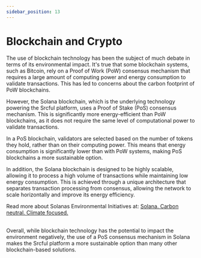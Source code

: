 ```yaml
---
sidebar_position: 13
---
```


# Blockchain and Crypto

The use of blockchain technology has been the subject of much debate in terms of its environmental impact. It's true that some blockchain systems, such as Bitcoin, rely on a Proof of Work (PoW) consensus mechanism that requires a large amount of computing power and energy consumption to validate transactions. This has led to concerns about the carbon footprint of PoW blockchains.

However, the Solana blockchain, which is the underlying technology powering the Srcful platform, uses a Proof of Stake (PoS) consensus mechanism. This is significantly more energy-efficient than PoW blockchains, as it does not require the same level of computational power to validate transactions.

In a PoS blockchain, validators are selected based on the number of tokens they hold, rather than on their computing power. This means that energy consumption is significantly lower than with PoW systems, making PoS blockchains a more sustainable option.

In addition, the Solana blockchain is designed to be highly scalable, allowing it to process a high volume of transactions while maintaining low energy consumption. This is achieved through a unique architecture that separates transaction processing from consensus, allowing the network to scale horizontally and improve its energy efficiency.

Read more about Solanas Environmental Initiatives at: 
<a class="button button--primary" href="https://solana.com/environment">Solana. Carbon neutral. Climate focused.</a><br /><br />

Overall, while blockchain technology has the potential to impact the environment negatively, the use of a PoS consensus mechanism in Solana makes the Srcful platform a more sustainable option than many other blockchain-based solutions.
